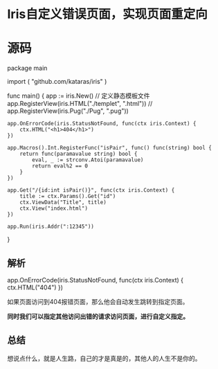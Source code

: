 # Iris自定义错误页面，实现页面重定向

# 源码
package main

import (
	"github.com/kataras/iris"
)

func main() {
	app := iris.New()
	// 定义静态模板文件
	app.RegisterView(iris.HTML("./templet", ".html"))
	// app.RegisterView(iris.Pug("./Pug", ".pug"))

	app.OnErrorCode(iris.StatusNotFound, func(ctx iris.Context) {
		ctx.HTML("<h1>404</h1>")
	})

	app.Macros().Int.RegisterFunc("isPair", func() func(string) bool {
		return func(paramavalue string) bool {
			eval, _ := strconv.Atoi(paramavalue)
			return eval%2 == 0
		}
	})

	app.Get("/{id:int isPair()}", func(ctx iris.Context) {
		title := ctx.Params().Get("id")
		ctx.ViewData("Title", title)
		ctx.View("index.html")
	})

	app.Run(iris.Addr(":12345"))
}

## 解析

app.OnErrorCode(iris.StatusNotFound, func(ctx iris.Context) {
    ctx.HTML("404")
})

如果页面访问到404报错页面，那么他会自动发生跳转到指定页面。

**同时我们可以指定其他访问出错的请求访问页面，进行自定义指定。**

## 总结
想说点什么，就是人生路，自己的才是真是的，其他人的人生不是你的。